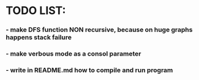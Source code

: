 # TODO LIST:

### - make DFS function NON recursive, because on huge graphs happens stack failure

### - make verbous mode as a consol parameter

### - write in README.md how to compile and run program
